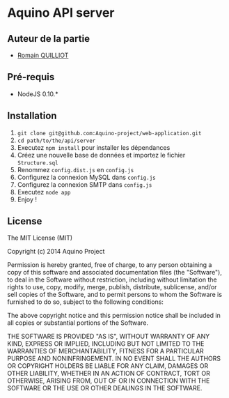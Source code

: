 # Aquino API server

## Auteur de la partie

* [Romain QUILLIOT](http://twitter.com/Romainjeff)


## Pré-requis

* NodeJS 0.10.*


## Installation

1. ``` git clone git@github.com:Aquino-project/web-application.git ```
2. ``` cd path/to/the/api/server ```
3. Executez ``` npm install ``` pour installer les dépendances
4. Créez une nouvelle base de données et importez le fichier ``` Structure.sql ```
5. Renommez ``` config.dist.js ``` en ``` config.js ```
6. Configurez la connexion MySQL dans ``` config.js ```
7. Configurez la connexion SMTP dans ``` config.js ```
7. Executez ``` node app ```
8. Enjoy !

## License

The MIT License (MIT)

Copyright (c) 2014 Aquino Project

Permission is hereby granted, free of charge, to any person obtaining a copy
of this software and associated documentation files (the "Software"), to deal
in the Software without restriction, including without limitation the rights
to use, copy, modify, merge, publish, distribute, sublicense, and/or sell
copies of the Software, and to permit persons to whom the Software is
furnished to do so, subject to the following conditions:

The above copyright notice and this permission notice shall be included in
all copies or substantial portions of the Software.

THE SOFTWARE IS PROVIDED "AS IS", WITHOUT WARRANTY OF ANY KIND, EXPRESS OR
IMPLIED, INCLUDING BUT NOT LIMITED TO THE WARRANTIES OF MERCHANTABILITY,
FITNESS FOR A PARTICULAR PURPOSE AND NONINFRINGEMENT. IN NO EVENT SHALL THE
AUTHORS OR COPYRIGHT HOLDERS BE LIABLE FOR ANY CLAIM, DAMAGES OR OTHER
LIABILITY, WHETHER IN AN ACTION OF CONTRACT, TORT OR OTHERWISE, ARISING FROM,
OUT OF OR IN CONNECTION WITH THE SOFTWARE OR THE USE OR OTHER DEALINGS IN
THE SOFTWARE.